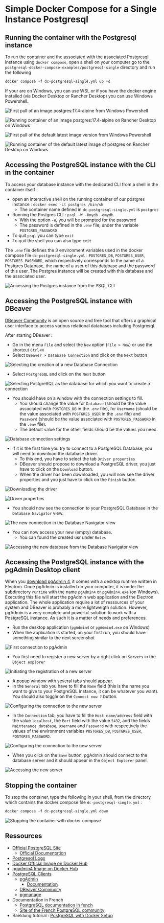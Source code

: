 # Simple Docker Compose for a Single Instance Postgresql

## Running the container with the Postgresql instance

To run the container and the associated with the associated Postgresql instance using `docker compose`, open a shell on your computer go to the `postgresql-docker-compose-examples/postgresql-single` directory and run the following

```txt
docker compose -f dc-postgresql-single.yml up -d
```

If your are on Windows, you can use WSL or if you have the docker engine installed (via Docker Desktop or Rancher Desktop) you can use Windows Powershell.

![First pull of an image postgres:17.4-alpine from Windows Powershell](./pics/docker-compose-result-for-first-time-pull-image-pg-17.4-alpine.png)

![Running container of an image postgres:17.4-alpine on Rancher Desktop on Windows](./pics/rancher-desktop-after-pull-image-pg-17.4-alpine.png)

![First pull of the default latest image version from Windows Powershell](./pics/docker-compose-result-for-first-time-pull-image-pg-latest.png)

![Running container of the default latest image of postgres on Rancher Desktop on Windows](./pics/rancher-desktop-after-pull-image-pg-latest.png)

## Accessing the PostgreSQL instance with the CLI in the container

To access your database instance with the dedicated CLI from a shell in the container itself : 

* open an interactive shell on the running container of our postgres instance : `docker exec -it postgres /bin/sh`
  * The container name defined in `dc-postgresql-single.yml` is `postgres`
* Running the Postgres CLI : `psql -W -Umydb -dmydb`. 
  * With the option `-W`, you will be prompted for the password
  * The password is defined in the `.env` file, under the variable `POSTGRES_PASSWORD`
* To quit `psql` you can type `exit`
* To quit the shell you can also type `exit`

The `.env` file defines the 3 environment variables used in the docker compose file `dc-postgresql-single.yml` : `POSTGRES_DB`, `POSTGRES_USER`, `POSTGRES_PASSWORD`, which respectively corresponds to the name of a Postgres Database, the name of a user of this database and the password of this user.
The Postgres instance will be created with this database and the associated user.

![Accessing the Postgres instance from the PSQL CLI](./pics/accessing_pg_instance_from_cli_in_container.png)

## Accessing the PostgreSQL instance with DBeaver

[DBeaver Community](https://dbeaver.io/) is an open source and free tool that offers a graphical user interface to access various relational databases including Postgresql.

After starting DBeaver :

* Go in the menu `File` and select the `New` option (`File > New`) or use the shortcut `Ctrl+N`
* Select `DBeaver > Database Connection` and click on the `Next` button

![Selecting the creation of a new Database Connection](./pics/access_pg_with_dbeaver_001.png)

* Select `PostgreSQL` and click on the `Next` button

![Selecting PostgreSQL as the database for which you want to create a connection](./pics/access_pg_with_dbeaver_002.png)

* You should have on a window with the connection settings to fill.
  * You should change the value for `Database` (should be the value associated with `POSTGRES_DB` in the `.env` file), for `Username` (should be the value associated with `POSTGRES_USER` in the `.env` file) and `Password` (should be the value associated with `POSTGRES_PASSWORD` in the `.env` file).
  * The default value for the other fields should be the values you need.

![Database connection settings](./pics/access_pg_with_dbeaver_003.png)

* If it is the first time you try to connect to a PostgreSQL Database, you will need to download the database driver.
  * To this end, you have to select the tab `Driver properties`
  * DBeaver should propose to download a PostgreSQL driver, you just have to click on the `Download` button.
  * When the driver has been downloaded, you will now see the driver properties and you just have to click on the `Finish` button.

![Downloading the driver](./pics/access_pg_with_dbeaver_004.png)

![Driver properties](./pics/access_pg_with_dbeaver_005.png)

* You should now see the connection to your PostgreSQL Database in the `Database Navigator` view. 

![The new connection in the Database Navigator view](./pics/access_pg_with_dbeaver_006.png)

* You can now access your new (empty) database.
  * You can found the created usr under `Roles`

![Accessing the new database from the Database Navigator view](./pics/access_pg_with_dbeaver_007.png)

## Accessing the PostgreSQL instance with the pgAdmin Desktop client

When you [download pgAdmin 4](https://www.pgadmin.org/download/), it comes with a desktop runtime written in Electron.
Once pgAdmin is installed on your computer, it is under the subdirectory `runtime` with the name `pgAdmin4` or `pgAdmin4.exe` (on Windows).
Executing this file will start the pgAdmin web application and the Electron application.
The whole application require a lot of ressources of your system and DBeaver is probably a more lightweigth solution.
However, pgAdmin is a very complete and powerful solution to work with a PostgreSQL instance.
As such it is a matter of needs and preferences.

* Run the desktop application (`pgAdmin4` or `pgAdmin4.exe` on Windows)
* When the application is started, on your first run, you should have something similar to the next screenshot

![First connection to pgAdmin](./pics/pgAdmin_001.png)

* You first need to register a new server by a right click on `Servers` in the `Object explorer`

![Initiating the registration of a new server](./pics/pgAdmin_002.png)

* A popup window with several tabs should appear.
* In the `General` tab you have to fill the `Name` field (this is the name you want to give to your PostgreSQL Instance, it can be whatever you want). You should also toggle on the `Connect now ?` button.

![Configuring the connection to the new server](./pics/pgAdmin_003.png)

* In the `Connection` tab, you have to fill the `Host name/address` field with the value `localhost`, the `Port` field with the value `5432`, and the fields `Maintenance database`, `Username` and `Password` with respectively the values of the environment variables `POSTGRES_DB`, `POSTGRES_USER`, `POSTGRES_PASSWORD`.

![Configuring the connection to the new server](./pics/pgAdmin_004.png)

* When you click on the `Save` button, pgAdmin should connect to the database server and it should appear in the `Object Explorer` panel.

![Accessing the new server](./pics/pgAdmin_005.png)

## Stopping the container

To stop the container, type the following in your shell, from the directory which contains the docker compose file `dc-postgresql-single.yml` :

```txt
docker compose -f dc-postgresql-single.yml down
```

![Stopping the container with docker compose](./pics/stopping-the-container-with-docker-compose.png)

## Ressources

* [Official PostgreSQL Site](https://www.postgresql.org/)
  * [Official Documentation](https://www.postgresql.org/docs/)
* [Postgresql Logo](https://wiki.postgresql.org/wiki/Logo)
* [Docker Official Image on Docker Hub](https://hub.docker.com/_/postgres)
* [pgadmin4 Image on Docker Hub](https://hub.docker.com/r/dpage/pgadmin4/)
* [PostgreSQL Clients](https://wiki.postgresql.org/wiki/PostgreSQL_Clients)
  * [pgAdmin](https://www.pgadmin.org/)
    * [Documentation](https://www.pgadmin.org/docs/pgadmin4/latest/index.html)
  * [DBeaver Community](https://dbeaver.io/)
  * [pgmanage](https://github.com/commandprompt/pgmanage)
* Documentation in French
  * [PostgreSQL documentation in fench](https://docs.postgresql.fr/)
  * [Site of the French PostgreSQL community ](https://www.postgresql.fr/)
* Baeldung tutorial : [PostgreSQL with Docker Setup](https://www.baeldung.com/ops/postgresql-docker-setup)